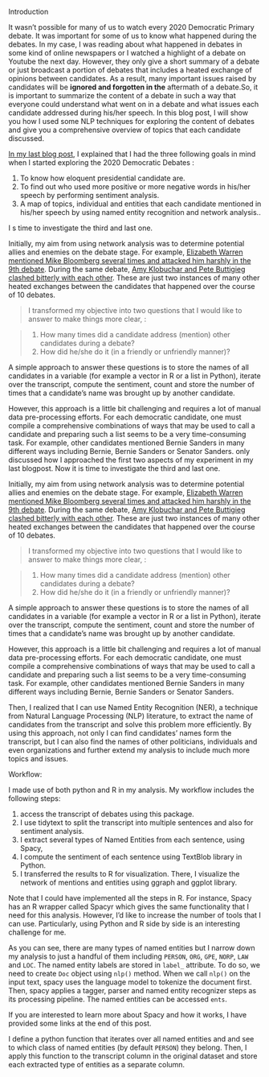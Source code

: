 Introduction

It wasn’t possible for many of us to watch every 2020 Democratic Primary debate. It was important for some of us to know what happened during the debates. In my case, I was reading about what happened in debates in some kind of online newspapers or I watched a highlight of a debate on Youtube the next day. However, they only give a short summary of a debate or just broadcast a portion of debates that includes a heated exchange of opinions between candidates. As a result, many important issues raised by candidates will be **ignored and forgotten in the** aftermath of a debate.So, it is important to summarize the content of a debate in such a way that everyone could understand what went on in a debate and what issues each candidate addressed during his/her speech. In this blog post, I will show you how I used some NLP techniques for exploring the content of debates and give you a comprehensive overview of topics that each candidate discussed. 

[In my last blog post](https://mcnakhaee.com/post/2020-02-23-the-most-eloeuent-democratic-candidate/), I explained that I had the three following goals in mind when I started exploring the 2020 Democratic Debates :

1. To know how eloquent presidential candidate are.
2. To find out who used more positive or more negative words in his/her speech by performing sentiment analysis.
3. A map of topics, individual and entities that each candidate mentioned in his/her speech by using named entity recognition and network analysis..

I s time to investigate the third and last one.

Initially, my aim from using network analysis was to determine potential allies and enemies on the debate stage. For example, [Elizabeth Warren mentioned Mike Bloomberg several times and attacked him harshly in the 9th debate](https://www.theguardian.com/us-news/2020/mar/04/mike-bloomberg-out-60-second-attack-elizabeth-warren-destroyed-campaign). During the same debate, [Amy Klobuchar and Pete Buttigieg clashed bitterly with each other](https://www.independent.co.uk/news/world/americas/us-election/amy-klobuchar-pete-buttigieg-handshake-democratic-debate-video-a9348621.html). These are just two instances of many other heated exchanges between the candidates that happened over the course of 10 debates.

> I transformed my objective into two questions that I would like to answer to make things more clear, :

> 1. How many times did a candidate address (mention) other candidates during a debate?
> 2. How did he/she do it (in a friendly or unfriendly manner)?

A simple approach to answer these questions is to store the names of all candidates in a variable (for example a vector in R or a list in Python), iterate over the transcript, compute the sentiment, count and store the number of times that a candidate’s name was brought up by another candidate.

However, this approach is a little bit challenging and requires a lot of manual data pre-processing efforts. For each democratic candidate, one must compile a comprehensive combinations of ways that may be used to call a candidate and preparing such a list seems to be a very time-consuming task. For example, other candidates mentioned Bernie Sanders in many different ways including Bernie, Bernie Sanders or Senator Sanders. only discussed how I approached the first two aspects of my experiment in my last blogpost. Now it is time to investigate the third and last one.

Initially, my aim from using network analysis was to determine potential allies and enemies on the debate stage. For example, [Elizabeth Warren mentioned Mike Bloomberg several times and attacked him harshly in the 9th debate](https://www.theguardian.com/us-news/2020/mar/04/mike-bloomberg-out-60-second-attack-elizabeth-warren-destroyed-campaign). During the same debate, [Amy Klobuchar and Pete Buttigieg clashed bitterly with each other](https://www.independent.co.uk/news/world/americas/us-election/amy-klobuchar-pete-buttigieg-handshake-democratic-debate-video-a9348621.html). These are just two instances of many other heated exchanges between the candidates that happened over the course of 10 debates.

> I transformed my objective into two questions that I would like to answer to make things more clear, :

> 1. How many times did a candidate address (mention) other candidates during a debate? 
> 2. How did he/she do it (in a friendly or unfriendly manner)?

A simple approach to answer these questions is to store the names of all candidates in a variable (for example a vector in R or a list in Python), iterate over the transcript, compute the sentiment, count and store the number of times that a candidate’s name was brought up by another candidate.

However, this approach is a little bit challenging and requires a lot of manual data pre-processing efforts. For each democratic candidate, one must compile a comprehensive combinations of ways that may be used to call a candidate and preparing such a list seems to be a very time-consuming task. For example, other candidates mentioned Bernie Sanders in many different ways including Bernie, Bernie Sanders or Senator Sanders.



Then, I realized that I can use Named Entity Recognition (NER), a technique from Natural Language Processing (NLP) literature, to extract the name of candidates from the transcript and solve this problem more efficiently. By using this approach, not only I can find candidates’ names form the transcript, but I can also find the names of other politicians, individuals and even organizations and further extend my analysis to include much more topics and issues.

Workflow:

I made use of both python and R in my analysis. My workflow includes the following steps:

1. access the transcript of debates using this package.
2. I use tidytext to split the transcript into multiple sentences and also for sentiment analysis.
3. I extract several types of Named Entities from each sentence, using Spacy,
4. I compute the sentiment of each sentence using TextBlob library in Python.
5. I transferred the results to R for visualization. There, I visualize the network of mentions and entities using ggraph and ggplot library.

Note that I could have implemented all the steps in R. For instance, Spacy has an R wrapper called Spacyr which gives the same functionality that I need for this analysis. However, I’d like to increase the number of tools that I can use. Particularly, using Python and R side by side is an interesting challenge for me.



As you can see, there are many types of named entities but I narrow down my analysis to just a handful of them including `PERSON`, `ORG`, `GPE`, `NORP`, `LAW` and `LOC`.  The named entity labels are stored in `label_` attribute. To do so, we need to create `Doc` object using `nlp()` method. When we call `nlp()` on the input text, spacy uses the language model to tokenize the document first. Then, spacy applies a tagger, parser and named entity recognizer steps as its processing pipeline. The named entities can be accessed `ents`. 

If you are interested to learn more about Spacy and how it works, I have provided some links at the end of this post.

I define a python function that iterates over all named entities and and see to which class of named entities (by default `PERSON`) they belong. Then, I apply this function to the transcript column in the original dataset and store each extracted type of entities as a separate column. 